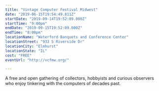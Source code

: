 ```yaml
---
title: "Vintage Computer Festival Midwest"
date: "2019-06-15T19:54:49.811Z"
startDate: "2019-09-14T19:52:09.000Z"
startTime: "9:00pm"
endDate: "2019-09-15T19:52:09.000Z"
endTime: "8:00pm"
locationName: "Waterford Banquets and Conference Center"
locationStreet: "933 S Riverside Dr"
locationCity: "Elmhurst"
locationState: "IL"
cost: "FREE"
eventUrl: "http://vcfmw.org/"

---
```


A free and open gathering of collectors, hobbyists and curious observers who enjoy tinkering with the computers of decades past.

